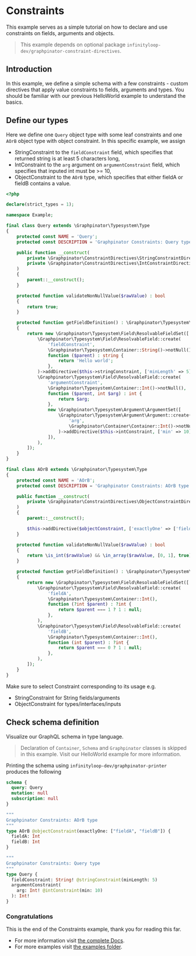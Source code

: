# Constraints

This example serves as a simple tutorial on how to declare and use constraints on fields, arguments and objects.

> This example depends on optional package `infinityloop-dev/graphpinator-constraint-directives`.

## Introduction

In this example, we define a simple schema with a few constraints - custom directives that apply value constraints to fields, arguments and types.
You should be familiar with our previous HelloWorld example to understand the basics.

## Define our types

Here we define one `Query` object type with some leaf constraints and one `AOrB` object type with object constraint.
In this specific example, we assign 
- StringConstraint to the `fieldConstraint` field, which specifies that returned string is at least 5 characters long,
- IntConstraint to the `arg` argument on `argumentConstraint` field, which specifies that inputed int must be >= 10,
- ObjectConstraint to the `AOrB` type, which specifies that either fieldA or fieldB contains a value.


```php
<?php

declare(strict_types = 1);

namespace Example;

final class Query extends \Graphpinator\Typesystem\Type
{
    protected const NAME = 'Query';
    protected const DESCRIPTION = 'Graphpinator Constraints: Query type';

    public function __construct(
        private \Graphpinator\ConstraintDirectives\StringConstraintDirective $stringConstraint,
        private \Graphpinator\ConstraintDirectives\IntConstraintDirective $intConstraint,
    )
    {
        parent::__construct();
    }

    protected function validateNonNullValue($rawValue) : bool
    {
        return true;
    }

    protected function getFieldDefinition() : \Graphpinator\Typesystem\Field\ResolvableFieldSet
    {
        return new \Graphpinator\Typesystem\Field\ResolvableFieldSet([
            \Graphpinator\Typesystem\Field\ResolvableField::create(
                'fieldConstraint',
                \Graphpinator\Typesystem\Container::String()->notNull(),
                function ($parent) : string {
                    return 'Hello world';
                },
            )->addDirective($this->stringConstraint, ['minLength' => 5]),
            \Graphpinator\Typesystem\Field\ResolvableField::create(
                'argumentConstraint',
                \Graphpinator\Typesystem\Container::Int()->notNull(),
                function ($parent, int $arg) : int {
                    return $arg;
                },
                new \Graphpinator\Typesystem\Argument\ArgumentSet([
                    \Graphpinator\Typesystem\Argument\Argument::create(
                        'arg',
                        \Graphpinator\Container\Container::Int()->notNull(),
                    )->addDirective($this->intConstraint, ['min' => 10]),
                ]),
            ),
        ]);
    }
}

final class AOrB extends \Graphpinator\Typesystem\Type
{
    protected const NAME = 'AOrB';
    protected const DESCRIPTION = 'Graphpinator Constraints: AOrB type';

    public function __construct(
        private \Graphpinator\ConstraintDirectives\ObjectConstraintDirective $objectConstraint,
    )
    {
        parent::__construct();

        $this->addDirective($objectConstraint, ['exactlyOne' => ['fieldA', 'fieldB']]);
    }

    protected function validateNonNullValue($rawValue) : bool
    {
        return \is_int($rawValue) && \in_array($rawValue, [0, 1], true);
    }

    protected function getFieldDefinition() : \Graphpinator\Typesystem\Field\ResolvableFieldSet
    {
        return new \Graphpinator\Typesystem\Field\ResolvableFieldSet([
            \Graphpinator\Typesystem\Field\ResolvableField::create(
                'fieldA',
                \Graphpinator\Typesystem\Container::Int(),
                function (?int $parent) : ?int {
                    return $parent === 1 ? 1 : null;
                },
            ),
            \Graphpinator\Typesystem\Field\ResolvableField::create(
                'fieldB',
                \Graphpinator\Typesystem\Container::Int(),
                function (int $parent) : ?int {
                    return $parent === 0 ? 1 : null;
                },
            ),
        ]);
    }
}
```

Make sure to select Constraint corresponding to its usage e.g. 
- StringConstraint for String fields/arguments
- ObjectConstraint for types/interfaces/inputs

## Check schema definition

Visualize our GraphQL schema in type language.

> Declaration of `Container`, `Schema` and `Graphpinator` classes is skipped in this example. Visit our HelloWorld example for more information.

Printing the schema using `infinityloop-dev/graphpinator-printer` produces the following

```graphql
schema {
  query: Query
  mutation: null
  subscription: null
}

"""
Graphpinator Constraints: AOrB type
"""
type AOrB @objectConstraint(exactlyOne: ["fieldA", "fieldB"]) {
  fieldA: Int
  fieldB: Int
}

"""
Graphpinator Constraints: Query type
"""
type Query {
  fieldConstraint: String! @stringConstraint(minLength: 5)
  argumentConstraint(
    arg: Int! @intConstraint(min: 10)
  ): Int!
}
```

### Congratulations

This is the end of the Constraints example, thank you for reading this far.
 
- For more information visit [the complete Docs](https://github.com/infinityloop-dev/graphpinator/blob/master/docs/README.md).
- For more examples visit [the examples folder](https://github.com/infinityloop-dev/graphpinator/blob/master/docs/examples).
